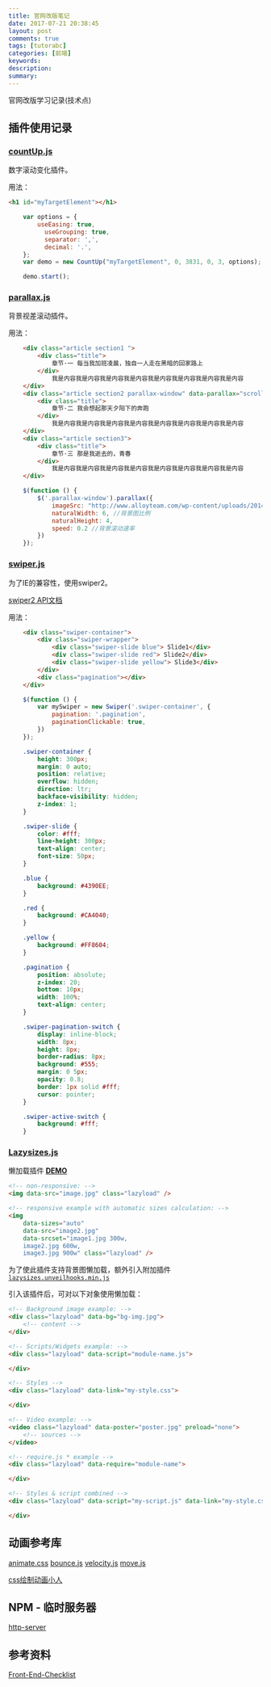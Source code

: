 ```yaml
---
title: 官网改版笔记
date: 2017-07-21 20:38:45
layout: post
comments: true
tags: [tutorabc]
categories: [前端]
keywords: 
description:
summary: 
---
```


官网改版学习记录(技术点)

<!-- more -->

## 插件使用记录

### [countUp.js](https://github.com/inorganik/countUp.js)
数字滚动变化插件。

用法：
```html
<h1 id="myTargetElement"></h1>
```
```js
    var options = {
        useEasing: true,
          useGrouping: true,
          separator: ',',
          decimal: '.',
    };
    var demo = new CountUp("myTargetElement", 0, 3831, 0, 3, options);

    demo.start();

```


### [parallax.js](https://github.com/pixelcog/parallax.js/)
背景视差滚动插件。

用法：
```html
    <div class="article section1 ">
        <div class="title">
            章节·一 每当我加班凌晨，独自一人走在黑暗的回家路上
        </div>
            我是内容我是内容我是内容我是内容我是内容我是内容我是内容我是内容
    </div>
    <div class="article section2 parallax-window" data-parallax="scroll" data-image-src="">
        <div class="title">
            章节·二 我会想起那天夕阳下的奔跑
        </div>
            我是内容我是内容我是内容我是内容我是内容我是内容我是内容我是内容
    </div>
    <div class="article section3">
        <div class="title">
            章节·三 那是我逝去的，青春
        </div>
            我是内容我是内容我是内容我是内容我是内容我是内容我是内容我是内容
    </div>

```
```js
    $(function () {
        $('.parallax-window').parallax({
            imageSrc: "http://www.alloyteam.com/wp-content/uploads/2014/01/section02.jpg",
            naturalWidth: 6, //背景图比例
            naturalHeight: 4,
            speed: 0.2 //背景滚动速率
        })
    });
```

### [swiper.js](https://github.com/nolimits4web/Swiper/tree/Swiper2)
为了IE的兼容性，使用swiper2。

[swiper2 API文档](http://2.swiper.com.cn/api/index.html)

用法：
```html
    <div class="swiper-container">
        <div class="swiper-wrapper">
            <div class="swiper-slide blue"> Slide1</div>
            <div class="swiper-slide red"> Slide2</div>
            <div class="swiper-slide yellow"> Slide3</div>
        </div>
        <div class="pagination"></div>
    </div>
```
```js
    $(function () {
        var mySwiper = new Swiper('.swiper-container', {
            pagination: '.pagination',
            paginationClickable: true,
        })
    });
```
```css
    .swiper-container {
        height: 300px;
        margin: 0 auto;
        position: relative;
        overflow: hidden;
        direction: ltr;
        backface-visibility: hidden;
        z-index: 1;
    }

    .swiper-slide {
        color: #fff;
        line-height: 300px;
        text-align: center;
        font-size: 50px;
    }

    .blue {
        background: #4390EE;
    }

    .red {
        background: #CA4040;
    }

    .yellow {
        background: #FF8604;
    }

    .pagination {
        position: absolute;
        z-index: 20;
        bottom: 10px;
        width: 100%;
        text-align: center;
    }

    .swiper-pagination-switch {
        display: inline-block;
        width: 8px;
        height: 8px;
        border-radius: 8px;
        background: #555;
        margin: 0 5px;
        opacity: 0.8;
        border: 1px solid #fff;
        cursor: pointer;
    }

    .swiper-active-switch {
        background: #fff;
    }
```

### [Lazysizes.js](https://github.com/aFarkas/lazysizes)

懒加载插件 **[DEMO](http://afarkas.github.io/lazysizes/#examples)**

```html
<!-- non-responsive: -->
<img data-src="image.jpg" class="lazyload" />
```
```html
<!-- responsive example with automatic sizes calculation: -->
<img
    data-sizes="auto"
    data-src="image2.jpg"
    data-srcset="image1.jpg 300w,
    image2.jpg 600w,
    image3.jpg 900w" class="lazyload" />
```

为了使此插件支持背景图懒加载，额外引入附加插件 [`lazysizes.unveilhooks.min.js`](https://github.com/aFarkas/lazysizes/tree/gh-pages/plugins/unveilhooks)

引入该插件后，可对以下对象使用懒加载：
```html
<!-- Background image example: -->
<div class="lazyload" data-bg="bg-img.jpg">
	<!-- content -->
</div>

<!-- Scripts/Widgets example: -->
<div class="lazyload" data-script="module-name.js">

</div>

<!-- Styles -->
<div class="lazyload" data-link="my-style.css">

</div>

<!-- Video example: -->
<video class="lazyload" data-poster="poster.jpg" preload="none">
 	<!-- sources -->
</video>

<!-- require.js * example -->
<div class="lazyload" data-require="module-name">

</div>

<!-- Styles & script combined -->
<div class="lazyload" data-script="my-script.js" data-link="my-style.css">

</div>
```


## 动画参考库

[animate.css](https://daneden.github.io/animate.css/)
[bounce.js](http://bouncejs.com/)
[velocity.js](http://velocityjs.org/)
[move.js](http://visionmedia.github.io/move.js/)


[css绘制动画小人](http://www.html5tricks.com/demo/css3-shake-head-animation/index.html)

## NPM - 临时服务器
[http-server](https://www.npmjs.com/package/http-server)

## 参考资料
[Front-End-Checklist](https://github.com/thedaviddias/Front-End-Checklist)

